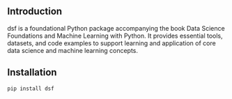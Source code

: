 ## Introduction

dsf is a foundational Python package accompanying the book Data Science Foundations and Machine Learning with Python. It provides essential tools, datasets, and code examples to support learning and application of core data science and machine learning concepts.

## Installation

```
pip install dsf
```
